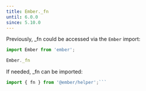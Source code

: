 ```yaml
---
title: Ember._fn
until: 6.0.0
since: 5.10.0
---
```



Previously, _fn could be accessed via the `Ember` import:
```js
import Ember from 'ember';

Ember._fn

```

 If needed, _fn can be imported:
```js
import { fn } from '@ember/helper';```
